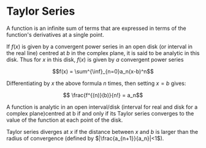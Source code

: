 # Taylor Series

A function is an infinite sum of terms that are expressed in terms of the function's derivatives at a single point.

If $f(x)$ is given by a convergent power series in an open disk (or interval in the real line) centred at $b$ in the complex plane, it is said to be analytic in this disk. Thus for $x$ in this disk, $f(x)$ is given by $a$ convergent power series 

$$f(x) = \sum^{\inf}_{n=0}a_n(x-b)^n$$

Differentiating by $x$ the above formula $n$ times, then setting $x = b$ gives: 

$$ \frac{f^{(n)}(b)}{n!} = a_n$$

A function is analytic in an open interval/disk (interval for real and disk for a complex plane)centred at b if and only if its Taylor series converges to the value of the function at each point of the disk. 

Taylor series diverges at $x$ if the distance between $x$ and $b$ is larger than the radius of convergence (defined by $|\frac{a_{n+1}}{a_n}|<1$). 
